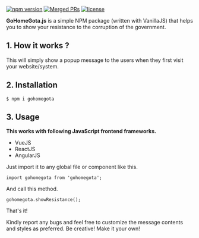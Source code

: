 [![npm version](https://badgen.net/npm/v/gohomegota)](https://www.npmjs.com/package/gohomegota)
[![Merged PRs](https://badgen.net/github/merged-prs/tharindulucky/gohomegota)](https://github.com/tharindulucky/gohomegota)
[![license](https://badgen.net/github/license/tharindulucky/gohomegota)](https://badgen.net/github/license/tharindulucky/gohomegota)

**GoHomeGota.js** is a simple NPM package (written with VanillaJS) that helps you to show your resistance to the corruption of the government.

## 1. How it works ?

This will simply show a popup message to the users when they first visit your website/system. 

## 2. Installation

```
$ npm i gohomegota
```

## 3. Usage

**This works with following JavaScript frontend frameworks.**

* VueJS
* ReactJS
* AngularJS

Just import it to any global file or component like this.

```
import gohomegota from 'gohomegota';
```

And call this method.

```
gohomegota.showResistance();
```

That's it! 

Kindly report any bugs and feel free to customize the message contents and styles as preferred. Be creative! Make it your own!